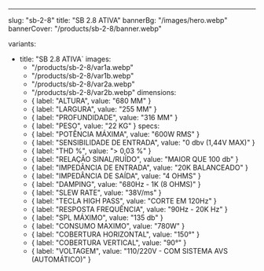 ---
slug: "sb-2-8"
title: "SB 2.8 ATIVA"
bannerBg: "/images/hero.webp"
bannerCover: "/products/sb-2-8/banner.webp"

variants:
  - title: "SB 2.8 ATIVA`
    images:
      - "/products/sb-2-8/var1a.webp"
      - "/products/sb-2-8/var1b.webp"
      - "/products/sb-2-8/var2a.webp"
      - "/products/sb-2-8/var2b.webp"
    dimensions:
      - { label: "ALTURA", value: "680 MM" }
      - { label: "LARGURA", value: "255 MM" }
      - { label: "PROFUNDIDADE", value: "316 MM" }
      - { label: "PESO", value: "22 KG" }
    specs:
      - { label: "POTÊNCIA MÁXIMA", value: "600W RMS" }
      - { label: "SENSIBILIDADE DE ENTRADA", value: "0 dbv (1,44V MAX)" }
      - { label: "THD %", value: "> 0,03 %" }
      - { label: "RELAÇÃO SINAL/RUÍDO", value: "MAIOR QUE 100 db" }
      - { label: "IMPEDÂNCIA DE ENTRADA", value: "20K BALANCEADO" }
      - { label: "IMPEDÂNCIA DE SAÍDA", value: "4 OHMS" }
      - { label: "DAMPING", value: "680Hz - 1K (8 OHMS)" }
      - { label: "SLEW RATE", value: "38V/ms" }
      - { label: "TECLA HIGH PASS", value: "CORTE EM 120Hz" }
      - { label: "RESPOSTA FREQUÊNCIA", value: "90Hz - 20K Hz" }
      - { label: "SPL MÁXIMO", value: "135 db" }
      - { label: "CONSUMO MAXIMO", value: "780W" }
      - { label: "COBERTURA HORIZONTAL", value: "150°" }
      - { label: "COBERTURA VERTICAL", value: "90°" }
      - { label: "VOLTAGEM", value: "110/220V - COM SISTEMA AVS (AUTOMÁTICO)" }

